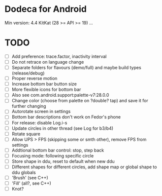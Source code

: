 # Dodeca for Android
Min version: 4.4 KitKat (28 >= API >= 19)
...
# TODO
- [ ] Add preference: trace.factor, inactivity interval
- [ ] Do not retrace on language change
- [ ] Separate folders for flavours (demo/full) and maybe build types (release/debug)
- [ ] Proper reverse motion
- [ ] Increase bottom bar button size
- [ ] More flexible icons for bottom bar
- [ ] Also see com.android.support:palette-v7:28.0.0
- [ ] Change color (choose from palette on ?double? tap) and save it for further changing
- [ ] Autorotate screen in settings
- [ ] Bottom bar descriptions don't work on Fedor's phone
- [ ] For release: disable Log.i-s
- [ ] Update circles in other thread (see Log for b3/b4)
- [ ] Rotate square
- [ ] Allow UPS > FPS (skipping some or smth other), remove FPS from settings
- [ ] Addtional bottom bar control: stop, step back
- [ ] Focusing mode: following specific circle
- [ ] Store shape in ddu, reset to default when new ddu
- [ ] Different shapes for different circles, add shape map or global shape to ddu globals
- [ ] 'Brush' (see C++)
- [ ] 'Fill' (all?, see C++)
- [ ] Knot?
